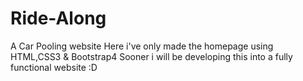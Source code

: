 # Ride-Along
A Car Pooling website
Here i've only made the homepage using HTML,CSS3 & Bootstrap4
Sooner i will be developing this into a fully functional website :D

